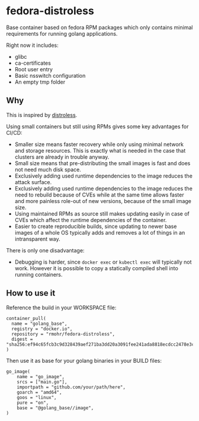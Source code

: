 # fedora-distroless

Base container based on fedora RPM packages which only contains minimal
requirements for running golang applications.

Right now it includes:

 * glibc
 * ca-certificates
 * Root user entry
 * Basic nsswitch configuration
 * An empty tmp folder

## Why

This is inspired by
[distroless](https://github.com/GoogleContainerTools/distroless).

Using small containers but still using RPMs gives some key advantages for CI/CD:

 * Smaller size means faster recovery while only using minimal network and
   storage resources. This is exactly what is needed in the case that clusters
   are already in trouble anyway.
 * Small size means that pre-distributing the small images is fast and does not need
   much disk space.
 * Exclusively adding used runtime dependencies to the image reduces the attack
   surface.
 * Exclusively adding used runtime dependencies to the image reduces the need
   to rebuild because of CVEs while at the same time allows faster and more
   painless role-out of new versions, because of the small image size.
 * Using maintained RPMs as source still makes updating easily in case of CVEs
   which affect the runtime dependencies of the container.
 * Easier to create reproducible builds, since updating to newer base images of
   a whole OS typically adds and removes a lot of things in an intransparent way.

There is only one disadvantage:

 * Debugging is harder, since `docker exec` or `kubectl exec` will typically
   not work. However it is possible to copy a statically compiled shell into
   running containers.

## How to use it

Reference the build in your WORKSPACE file:

```
container_pull(
  name = "golang_base",
  registry = "docker.io",
  repository = "rmohr/fedora-distroless",
  digest = "sha256:ef94c65fcb3c9d328439aef271ba3dd20a3091fee241ada8818ecdcc2478e3c1",
)
```

Then use it as base for your golang binaries in your BUILD files:

```
go_image(
    name = "go_image",
    srcs = ["main.go"],
    importpath = "github.com/your/path/here",
    goarch = "amd64",
    goos = "linux",
    pure = "on",
    base = "@golang_base//image",
)
```
